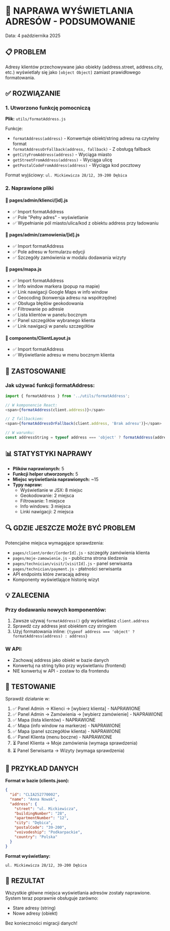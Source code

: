 # 🔧 NAPRAWA WYŚWIETLANIA ADRESÓW - PODSUMOWANIE

Data: 4 października 2025

## 📋 PROBLEM
Adresy klientów przechowywane jako obiekty (address.street, address.city, etc.) wyświetlały się jako `[object Object]` zamiast prawidłowego formatowania.

## ✅ ROZWIĄZANIE

### 1. Utworzono funkcję pomocniczą
**Plik:** `utils/formatAddress.js`

Funkcje:
- `formatAddress(address)` - Konwertuje obiekt/string adresu na czytelny format
- `formatAddressOrFallback(address, fallback)` - Z obsługą fallback
- `getCityFromAddress(address)` - Wyciąga miasto
- `getStreetFromAddress(address)` - Wyciąga ulicę
- `getPostalCodeFromAddress(address)` - Wyciąga kod pocztowy

Format wyjściowy: `ul. Mickiewicza 28/12, 39-200 Dębica`

### 2. Naprawione pliki

#### 📄 pages/admin/klienci/[id].js
- ✅ Import formatAddress
- ✅ Pole "Pełny adres" - wyświetlanie
- ✅ Wypełnianie pól miasto/ulica/kod z obiektu address przy ładowaniu

#### 📄 pages/admin/zamowienia/[id].js
- ✅ Import formatAddress
- ✅ Pole adresu w formularzu edycji
- ✅ Szczegóły zamówienia w modalu dodawania wizyty

#### 📄 pages/mapa.js
- ✅ Import formatAddress
- ✅ Info window markera (popup na mapie)
- ✅ Link nawigacji Google Maps w info window
- ✅ Geocoding (konwersja adresu na współrzędne)
- ✅ Obsługa błędów geokodowania
- ✅ Filtrowanie po adresie
- ✅ Lista klientów w panelu bocznym
- ✅ Panel szczegółów wybranego klienta
- ✅ Link nawigacji w panelu szczegółów

#### 📄 components/ClientLayout.js
- ✅ Import formatAddress
- ✅ Wyświetlanie adresu w menu bocznym klienta

## 🎯 ZASTOSOWANIE

### Jak używać funkcji formatAddress:

```javascript
import { formatAddress } from '../utils/formatAddress';

// W komponencie React:
<span>{formatAddress(client.address)}</span>

// Z fallbackiem:
<span>{formatAddressOrFallback(client.address, 'Brak adresu')}</span>

// W warunku:
const addressString = typeof address === 'object' ? formatAddress(address) : address;
```

## 📊 STATYSTYKI NAPRAWY

- **Plików naprawionych:** 5
- **Funkcji helper utworzonych:** 5
- **Miejsc wyświetlania naprawionych:** ~15
- **Typy napraw:**
  - Wyświetlanie w JSX: 8 miejsc
  - Geokodowanie: 2 miejsca
  - Filtrowanie: 1 miejsce
  - Info windows: 3 miejsca
  - Linki nawigacji: 2 miejsca

## 🔍 GDZIE JESZCZE MOŻE BYĆ PROBLEM

Potencjalne miejsca wymagające sprawdzenia:
- `pages/client/order/[orderId].js` - szczegóły zamówienia klienta
- `pages/moje-zamowienie.js` - publiczna strona śledzenia
- `pages/technician/visit/[visitId].js` - panel serwisanta
- `pages/technician/payment.js` - płatności serwisanta
- API endpoints które zwracają adresy
- Komponenty wyświetlające historię wizyt

## 💡 ZALECENIA

### Przy dodawaniu nowych komponentów:
1. Zawsze używaj `formatAddress()` gdy wyświetlasz `client.address`
2. Sprawdź czy address jest obiektem czy stringiem
3. Użyj formatowania inline: `{typeof address === 'object' ? formatAddress(address) : address}`

### W API:
- Zachowaj address jako obiekt w bazie danych
- Konwertuj na string tylko przy wyświetlaniu (frontend)
- NIE konwertuj w API - zostaw to dla frontendu

## 🧪 TESTOWANIE

Sprawdź działanie w:
1. ✅ Panel Admin → Klienci → [wybierz klienta] - NAPRAWIONE
2. ✅ Panel Admin → Zamówienia → [wybierz zamówienie] - NAPRAWIONE
3. ✅ Mapa (lista klientów) - NAPRAWIONE
4. ✅ Mapa (info window na markerze) - NAPRAWIONE
5. ✅ Mapa (panel szczegółów klienta) - NAPRAWIONE
6. ✅ Panel Klienta (menu boczne) - NAPRAWIONE
7. ⏳ Panel Klienta → Moje zamówienia (wymaga sprawdzenia)
8. ⏳ Panel Serwisanta → Wizyty (wymaga sprawdzenia)

## 📝 PRZYKŁAD DANYCH

**Format w bazie (clients.json):**
```json
{
  "id": "CLIA252770002",
  "name": "Anna Nowak",
  "address": {
    "street": "ul. Mickiewicza",
    "buildingNumber": "28",
    "apartmentNumber": "12",
    "city": "Dębica",
    "postalCode": "39-200",
    "voivodeship": "Podkarpackie",
    "country": "Polska"
  }
}
```

**Format wyświetlany:**
```
ul. Mickiewicza 28/12, 39-200 Dębica
```

## 🎉 REZULTAT

Wszystkie główne miejsca wyświetlania adresów zostały naprawione. System teraz poprawnie obsługuje zarówno:
- Stare adresy (string)
- Nowe adresy (obiekt)

Bez konieczności migracji danych!
